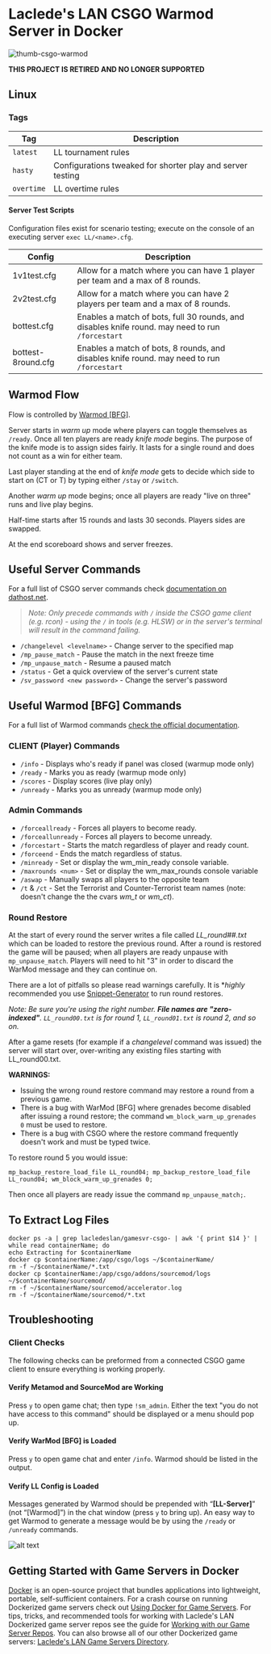 # Laclede's LAN CSGO Warmod Server in Docker

![thumb-csgo-warmod](https://raw.githubusercontent.com/LacledesLAN/gamesvr-csgo-warmod/master/.misc/thumb-csgo-warmod.png "thumb-csgo-warmod")

**THIS PROJECT IS RETIRED AND NO LONGER SUPPORTED**

## Linux

### Tags

| Tag        | Description                                                |
| ---------- | ---------------------------------------------------------- |
| `latest`   | LL tournament rules                                        |
| `hasty`    | Configurations tweaked for shorter play and server testing |
| `overtime` | LL overtime rules                                          |

#### Server Test Scripts

Configuration files exist for scenario testing; execute on the console of an executing server `exec LL/<name>.cfg`.

| Config             | Description                                                                                      |
| ------------------ | ------------------------------------------------------------------------------------------------ |
| 1v1test.cfg        | Allow for a match where you can have 1 player per team and a max of 8 rounds.                    |
| 2v2test.cfg        | Allow for a match where you can have 2 players per team and a max of 8 rounds.                   |
| bottest.cfg        | Enables a match of bots, full 30 rounds, and disables knife round. may need to run `/forcestart` |
| bottest-8round.cfg | Enables a match of bots, 8 rounds, and disables knife round. may need to run `/forcestart`       |

## Warmod Flow

Flow is controlled by [Warmod [BFG]](https://forums.alliedmods.net/showthread.php?t=225474).

Server starts in *warm up* mode where players can toggle themselves as `/ready`. Once all ten players are ready *knife
mode* begins. The purpose of the knife mode is to assign sides fairly. It lasts for a single round and does not count as
a win for either team.

Last player standing at the end of *knife mode* gets to decide which side to start on (CT or T) by typing either `/stay`
or `/switch`.

Another *warm up* mode begins; once all players are ready "live on three" runs and live play begins.

Half-time starts after 15 rounds and lasts 30 seconds. Players sides are swapped.

At the end scoreboard shows and server freezes.

## Useful Server Commands

For a full list of CSGO server commands check [documentation on
dathost.net](http://tools.dathost.net/csgo-commands).

> *Note: Only precede commands with `/` inside the CSGO game client (e.g. rcon) - using the `/` in tools (e.g. HLSW) or
in the server's terminal will result in the command failing.*

* `/changelevel <levelname>` - Change server to the specified map
* `/mp_pause_match` - Pause the match in the next freeze time
* `/mp_unpause_match` - Resume a paused match
* `/status` - Get a quick overview of the server's current state
* `/sv_password <new password>` - Change the server's password

## Useful Warmod [BFG] Commands

For a full list of Warmod commands [check the official documentation](https://forums.alliedmods.net/showthread.php?t=225474).

### CLIENT (Player) Commands

* `/info` - Displays who's ready if panel was closed (warmup mode only)
* `/ready` - Marks you as ready (warmup mode only)
* `/scores` - Display scores (live play only)
* `/unready` - Marks you as unready (warmup mode only)

### Admin Commands

* `/forceallready` - Forces all players to become ready.
* `/forceallunready` - Forces all players to become unready.
* `/forcestart` - Starts the match regardless of player and ready count.
* `/forceend` - Ends the match regardless of status.
* `/minready` - Set or display the wm_min_ready console variable.
* `/maxrounds <num>` - Set or display the wm_max_rounds console variable
* `/aswap` - Manually swaps all players to the opposite team
* `/t` & `/ct` - Set the Terrorist and Counter-Terrorist team names (note: doesn't change the the cvars *wm_t* or *wm_ct*).

### Round Restore

At the start of every round the server writes a file called *LL_round##.txt* which can be loaded to restore the previous
round. After a round is restored the game will be paused; when all players are ready unpause with `mp_unpause_match`.
Players will need to hit "3" in order to discard the WarMod message and they can continue on.

There are a lot of pitfalls so please read warnings carefully. It is **highly* recommended you use
[Snippet-Generator](https://github.com/LacledesLAN/Snippet-Generator) to run round restores.

*Note: Be sure you're using the right number. **File names are "zero-indexed"**. `LL_round00.txt` is for round 1,
`LL_round01.txt` is round 2, and so on.*

After a game resets (for example if a *changelevel* command was issued) the server will start over, over-writing any
existing files starting with LL_round00.txt.

**WARNINGS:**

* Issuing the wrong round restore command may restore a round from a previous game.
* There is a bug with WarMod [BFG] where grenades become disabled after issuing a round restore; the command
`wm_block_warm_up_grenades 0` must be used to restore.
* There is a bug with CSGO where the restore command frequently doesn't work and must be typed twice.

To restore round 5 you would issue:

```(shell)
mp_backup_restore_load_file LL_round04; mp_backup_restore_load_file LL_round04; wm_block_warm_up_grenades 0;
```

Then once all players are ready issue the command `mp_unpause_match;`.

## To Extract Log Files

```shell
docker ps -a | grep lacledeslan/gamesvr-csgo- | awk '{ print $14 }' | while read containerName; do
echo Extracting for $containerName
docker cp $containerName:/app/csgo/logs ~/$containerName/
rm -f ~/$containerName/*.txt
docker cp $containerName:/app/csgo/addons/sourcemod/logs ~/$containerName/sourcemod/
rm -f ~/$containerName/sourcemod/accelerator.log
rm -f ~/$containerName/sourcemod/*.txt
```

## Troubleshooting

### Client Checks

The following checks can be preformed from a connected CSGO game client to ensure everything is working properly.

#### Verify Metamod and SourceMod are Working

Press `y` to open game chat; then type `!sm_admin`. Either the text "you do not have access to this command" should be
displayed or a menu should pop up.

#### Verify WarMod [BFG] is Loaded

Press `y` to open game chat and enter `/info`. Warmod should be listed in the output.

#### Verify LL Config is Loaded

Messages generated by Warmod should be prepended with “**[LL-Server]**” (not “[Warmod]”) in the chat window (press `y`
to bring up). An easy way to get Warmod to generate a message would be by using the `/ready` or `/unready` commands.

![alt text](./.docs/.images/ClientCheck-LLConfigLoaded.png)

## Getting Started with Game Servers in Docker

[Docker](https://docs.docker.com/) is an open-source project that bundles applications into lightweight, portable,
self-sufficient containers. For a crash course on running Dockerized game servers check out [Using Docker for Game
Servers](https://github.com/LacledesLAN/README.1ST/blob/master/GameServers/DockerAndGameServers.md). For tips, tricks,
and recommended tools for working with Laclede's LAN Dockerized game server repos see the guide for [Working with our
Game Server Repos](https://github.com/LacledesLAN/README.1ST/blob/master/GameServers/WorkingWithOurRepos.md). You can
also browse all of our other Dockerized game servers: [Laclede's LAN Game Servers
Directory](https://github.com/LacledesLAN/README.1ST/tree/master/GameServers).
